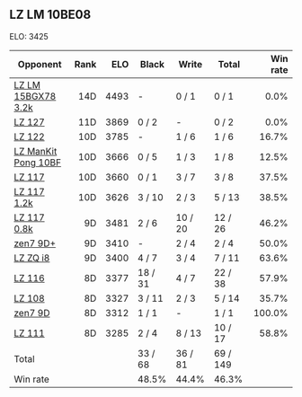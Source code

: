 ## LZ LM 10BE08 ##

ELO: 3425

Opponent | Rank | ELO | Black | Write | Total | Win rate
---------|-----:|----:|-------|-------|-------|-------:
[LZ LM 15BGX78 3.2k](LZ%20LM%2015BGX78%203.2k.md) | 14D | 4493 | - | 0 / 1 | 0 / 1 | 0.0%
[LZ 127](LZ%20127.md) | 11D | 3869 | 0 / 2 | - | 0 / 2 | 0.0%
[LZ 122](LZ%20122.md) | 10D | 3785 | - | 1 / 6 | 1 / 6 | 16.7%
[LZ ManKit Pong 10BF](LZ%20ManKit%20Pong%2010BF.md) | 10D | 3666 | 0 / 5 | 1 / 3 | 1 / 8 | 12.5%
[LZ 117](LZ%20117.md) | 10D | 3660 | 0 / 1 | 3 / 7 | 3 / 8 | 37.5%
[LZ 117 1.2k](LZ%20117%201.2k.md) | 10D | 3626 | 3 / 10 | 2 / 3 | 5 / 13 | 38.5%
[LZ 117 0.8k](LZ%20117%200.8k.md) | 9D | 3481 | 2 / 6 | 10 / 20 | 12 / 26 | 46.2%
[zen7 9D+](zen7%209D+.md) | 9D | 3410 | - | 2 / 4 | 2 / 4 | 50.0%
[LZ ZQ i8](LZ%20ZQ%20i8.md) | 9D | 3400 | 4 / 7 | 3 / 4 | 7 / 11 | 63.6%
[LZ 116](LZ%20116.md) | 8D | 3377 | 18 / 31 | 4 / 7 | 22 / 38 | 57.9%
[LZ 108](LZ%20108.md) | 8D | 3327 | 3 / 11 | 2 / 3 | 5 / 14 | 35.7%
[zen7 9D](zen7%209D.md) | 8D | 3312 | 1 / 1 | - | 1 / 1 | 100.0%
[LZ 111](LZ%20111.md) | 8D | 3285 | 2 / 4 | 8 / 13 | 10 / 17 | 58.8%
Total | | | 33 / 68 | 36 / 81 | 69 / 149 | 
Win rate| | | 48.5% | 44.4% | 46.3% | 
